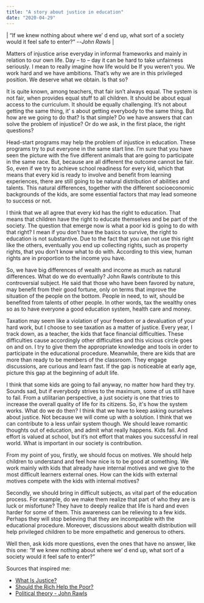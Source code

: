 ```yaml
---
title: "A story about justice in education"
date: "2020-04-29"
---
```


| “If we knew nothing about where we’ d end up, what sort of a society would it feel safe to enter?” --*John Rawls* |
                                                                                                                                        
Matters of injustice arise everyday in informal frameworks and mainly in relation to our own life. Day – to – day it can be hard to take unfairness seriously. I mean to really imagine how life would be If you weren’t you. We work hard and we have ambitions. That’s why we are in this privileged position. We deserve what we obtain. Is that so? 

It is quite known, among teachers, that fair isn’t always equal. The system is not fair, when provides equal stuff to all children. It should be about equal access to the curriculum. It should be equally challenging. It’s not about getting the same thing, it’ s about getting everybody to the same thing. But how are we going to do that? Is that simple? Do we have answers that can solve the problem of injustice? Or do we ask, in the first place, the right questions?

Head-start programs may help the problem of injustice in education. These programs try to put everyone in the same start line. I’m sure that you have seen the picture with the five different animals that are going to participate in the same race. But, because are all different the outcome cannot be fair. So, even if we try to achieve school readiness for every kid, which that means that every kid is ready to involve and benefit from learning experiences, there are still going to be natural distribution of abilities and talents. This natural differences, together with the different socioeconomic backgrounds of the kids, are some essential factors that may lead someone to success or not. 

I think that we all agree that every kid has the right to education. That means that children have the right to educate themselves and be part of the society. The question that emerge now is what a poor kid is going to do with that right? I mean if you don’t have the basics to survive, the right to education is not substantive. Due to the fact that you can not use this right like the others, eventually you end up collecting rights, such as property rights, that you don’t know what to do with. According to this view, human rights are in proportion to the income you have. 

So, we have big differences of wealth and income as much as natural differences. What do we do eventually? John Rawls contribute to this controversial subject. He said that those who have been favored by nature, may benefit from their good fortune, only on terms that improve the situation of the people on the bottom. People in need, to wit, should be benefited from talents of other people. In other words, tax the wealthy ones so as to have everyone a good education system, health care and money. 

Taxation may seem like a violation of your freedom or a devaluation of your hard work, but I choose to see taxation as a matter of justice. Every year, I track down, as a teacher, the kids that face financial difficulties. These difficulties cause accordingly other difficulties and this vicious circle goes on and on. I try to give them the appropriate knowledge and tools in order to participate in the educational procedure. Meanwhile, there are kids that are more than ready to be members of the classroom. They engage discussions, are curious and learn fast. If the gap is noticeable at early age, picture this gap at the beginning of adult life. 

I think that some kids are going to fail anyway, no matter how hard they try. Sounds sad, but if everybody strives to the maximum, some of us still have to fail. From a utilitarian perspective, a just society is one that tries to increase the overall quality of life for its citizens. So, it's how the system works. What do we do then? I think that we have to keep asking ourselves about justice. Not because we will come up with a solution. I think that we can contribute to a less unfair system though. We should leave romantic thoughts out of education, and admit what really happens. Kids fail. And effort is valued at school, but it’s not effort that makes you successful in real world. What is important in our society is contribution. 

From my point of you, firstly, we should focus on motives. We should help children to understand and feel how nice is to be good at something. We work mainly with kids that already have internal motives and we give to the most difficult learners external ones. How can the kids with external motives compete with the kids with internal motives? 

Secondly, we should bring in difficult subjects, as vital part of the education process. For example, do we make them realize that part of who they are is luck or misfortune? They have to deeply realize that life is hard and even harder for some of them. This awareness can be relieving to a few kids. Perhaps they will stop believing that they are incompatible with the educational procedure. Moreover, discussions about wealth distribution will help privileged children to be more empathetic and generous to others. 

Well then, ask kids more questions, even the ones that have no answer, like this one: “If we knew nothing about where we’ d end up, what sort of a society would it feel safe to enter?”


Sources that inspired me:

- [What Is Justice?](https://www.youtube.com/watch?v=H0CTHVCkm90)
- [Should the Rich Help the Poor?](https://www.youtube.com/watch?v=PXanBiNxt4Y)
- [Political theory - John Rawls](https://www.theschooloflife.com/thebookoflife/the-great-philosophers-john-rawls/)






